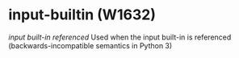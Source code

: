 # input-builtin (W1632)
*input built-in referenced* Used when the input built-in is referenced
(backwards-incompatible semantics in Python 3)

